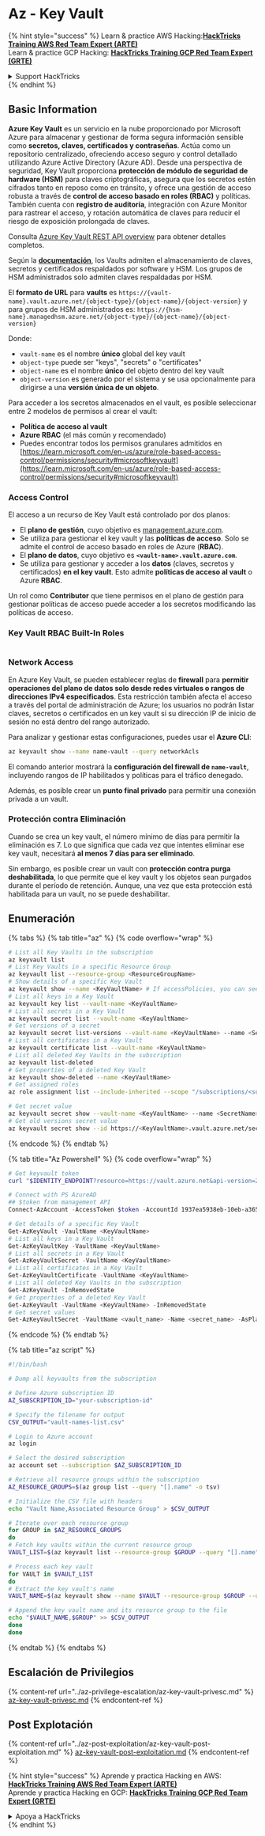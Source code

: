 # Az - Key Vault

{% hint style="success" %}
Learn & practice AWS Hacking:<img src="../../../.gitbook/assets/image (1) (1) (1).png" alt="" data-size="line">[**HackTricks Training AWS Red Team Expert (ARTE)**](https://training.hacktricks.xyz/courses/arte)<img src="../../../.gitbook/assets/image (1) (1) (1).png" alt="" data-size="line">\
Learn & practice GCP Hacking: <img src="../../../.gitbook/assets/image (2).png" alt="" data-size="line">[**HackTricks Training GCP Red Team Expert (GRTE)**<img src="../../../.gitbook/assets/image (2).png" alt="" data-size="line">](https://training.hacktricks.xyz/courses/grte)

<details>

<summary>Support HackTricks</summary>

* Check the [**subscription plans**](https://github.com/sponsors/carlospolop)!
* **Join the** 💬 [**Discord group**](https://discord.gg/hRep4RUj7f) or the [**telegram group**](https://t.me/peass) or **follow** us on **Twitter** 🐦 [**@hacktricks\_live**](https://twitter.com/hacktricks_live)**.**
* **Share hacking tricks by submitting PRs to the** [**HackTricks**](https://github.com/carlospolop/hacktricks) and [**HackTricks Cloud**](https://github.com/carlospolop/hacktricks-cloud) github repos.

</details>
{% endhint %}

## Basic Information

**Azure Key Vault** es un servicio en la nube proporcionado por Microsoft Azure para almacenar y gestionar de forma segura información sensible como **secretos, claves, certificados y contraseñas**. Actúa como un repositorio centralizado, ofreciendo acceso seguro y control detallado utilizando Azure Active Directory (Azure AD). Desde una perspectiva de seguridad, Key Vault proporciona **protección de módulo de seguridad de hardware (HSM)** para claves criptográficas, asegura que los secretos estén cifrados tanto en reposo como en tránsito, y ofrece una gestión de acceso robusta a través de **control de acceso basado en roles (RBAC)** y políticas. También cuenta con **registro de auditoría**, integración con Azure Monitor para rastrear el acceso, y rotación automática de claves para reducir el riesgo de exposición prolongada de claves.

Consulta [Azure Key Vault REST API overview](https://learn.microsoft.com/en-us/azure/key-vault/general/about-keys-secrets-certificates) para obtener detalles completos.

Según la [**documentación**](https://learn.microsoft.com/en-us/azure/key-vault/general/basic-concepts), los Vaults admiten el almacenamiento de claves, secretos y certificados respaldados por software y HSM. Los grupos de HSM administrados solo admiten claves respaldadas por HSM.

El **formato de URL** para **vaults** es `https://{vault-name}.vault.azure.net/{object-type}/{object-name}/{object-version}` y para grupos de HSM administrados es: `https://{hsm-name}.managedhsm.azure.net/{object-type}/{object-name}/{object-version}`

Donde:

* `vault-name` es el nombre **único** global del key vault
* `object-type` puede ser "keys", "secrets" o "certificates"
* `object-name` es el nombre **único** del objeto dentro del key vault
* `object-version` es generado por el sistema y se usa opcionalmente para dirigirse a una **versión única de un objeto**.

Para acceder a los secretos almacenados en el vault, es posible seleccionar entre 2 modelos de permisos al crear el vault:

* **Política de acceso al vault**
* **Azure RBAC** (el más común y recomendado)
* Puedes encontrar todos los permisos granulares admitidos en [https://learn.microsoft.com/en-us/azure/role-based-access-control/permissions/security#microsoftkeyvault](https://learn.microsoft.com/en-us/azure/role-based-access-control/permissions/security#microsoftkeyvault)

### Access Control <a href="#access-control" id="access-control"></a>

El acceso a un recurso de Key Vault está controlado por dos planos:

* El **plano de gestión**, cuyo objetivo es [management.azure.com](http://management.azure.com/).
* Se utiliza para gestionar el key vault y las **políticas de acceso**. Solo se admite el control de acceso basado en roles de Azure (**RBAC**).
* El **plano de datos**, cuyo objetivo es **`<vault-name>.vault.azure.com`**.
* Se utiliza para gestionar y acceder a los **datos** (claves, secretos y certificados) **en el key vault**. Esto admite **políticas de acceso al vault** o Azure **RBAC**.

Un rol como **Contributor** que tiene permisos en el plano de gestión para gestionar políticas de acceso puede acceder a los secretos modificando las políticas de acceso.

### Key Vault RBAC Built-In Roles <a href="#rbac-built-in-roles" id="rbac-built-in-roles"></a>

<figure><img src="../../../.gitbook/assets/image (27).png" alt=""><figcaption></figcaption></figure>

### Network Access

En Azure Key Vault, se pueden establecer reglas de **firewall** para **permitir operaciones del plano de datos solo desde redes virtuales o rangos de direcciones IPv4 especificados**. Esta restricción también afecta el acceso a través del portal de administración de Azure; los usuarios no podrán listar claves, secretos o certificados en un key vault si su dirección IP de inicio de sesión no está dentro del rango autorizado.

Para analizar y gestionar estas configuraciones, puedes usar el **Azure CLI**:
```bash
az keyvault show --name name-vault --query networkAcls
```
El comando anterior mostrará la **configuración del firewall de `name-vault`**, incluyendo rangos de IP habilitados y políticas para el tráfico denegado.

Además, es posible crear un **punto final privado** para permitir una conexión privada a un vault.

### Protección contra Eliminación

Cuando se crea un key vault, el número mínimo de días para permitir la eliminación es 7. Lo que significa que cada vez que intentes eliminar ese key vault, necesitará **al menos 7 días para ser eliminado**.

Sin embargo, es posible crear un vault con **protección contra purga deshabilitada**, lo que permite que el key vault y los objetos sean purgados durante el período de retención. Aunque, una vez que esta protección está habilitada para un vault, no se puede deshabilitar.

## Enumeración

{% tabs %}
{% tab title="az" %}
{% code overflow="wrap" %}
```bash
# List all Key Vaults in the subscription
az keyvault list
# List Key Vaults in a specific Resource Group
az keyvault list --resource-group <ResourceGroupName>
# Show details of a specific Key Vault
az keyvault show --name <KeyVaultName> # If accessPolicies, you can see them here
# List all keys in a Key Vault
az keyvault key list --vault-name <KeyVaultName>
# List all secrets in a Key Vault
az keyvault secret list --vault-name <KeyVaultName>
# Get versions of a secret
az keyvault secret list-versions --vault-name <KeyVaultName> --name <SecretName>
# List all certificates in a Key Vault
az keyvault certificate list --vault-name <KeyVaultName>
# List all deleted Key Vaults in the subscription
az keyvault list-deleted
# Get properties of a deleted Key Vault
az keyvault show-deleted --name <KeyVaultName>
# Get assigned roles
az role assignment list --include-inherited --scope "/subscriptions/<subscription-uuid>/resourceGroups/<resource-group>/providers/Microsoft.KeyVault/vaults/<vault-name>"

# Get secret value
az keyvault secret show --vault-name <KeyVaultName> --name <SecretName>
# Get old versions secret value
az keyvault secret show --id https://<KeyVaultName>.vault.azure.net/secrets/<KeyVaultName>/<idOldVersion>
```
{% endcode %}
{% endtab %}

{% tab title="Az Powershell" %}
{% code overflow="wrap" %}
```powershell
# Get keyvault token
curl "$IDENTITY_ENDPOINT?resource=https://vault.azure.net&api-version=2017-09-01" -H secret:$IDENTITY_HEADER

# Connect with PS AzureAD
## $token from management API
Connect-AzAccount -AccessToken $token -AccountId 1937ea5938eb-10eb-a365-10abede52387 -KeyVaultAccessToken $keyvaulttoken

# Get details of a specific Key Vault
Get-AzKeyVault -VaultName <KeyVaultName>
# List all keys in a Key Vault
Get-AzKeyVaultKey -VaultName <KeyVaultName>
# List all secrets in a Key Vault
Get-AzKeyVaultSecret -VaultName <KeyVaultName>
# List all certificates in a Key Vault
Get-AzKeyVaultCertificate -VaultName <KeyVaultName>
# List all deleted Key Vaults in the subscription
Get-AzKeyVault -InRemovedState
# Get properties of a deleted Key Vault
Get-AzKeyVault -VaultName <KeyVaultName> -InRemovedState
# Get secret values
Get-AzKeyVaultSecret -VaultName <vault_name> -Name <secret_name> -AsPlainText
```
{% endcode %}
{% endtab %}

{% tab title="az script" %}
```bash
#!/bin/bash

# Dump all keyvaults from the subscription

# Define Azure subscription ID
AZ_SUBSCRIPTION_ID="your-subscription-id"

# Specify the filename for output
CSV_OUTPUT="vault-names-list.csv"

# Login to Azure account
az login

# Select the desired subscription
az account set --subscription $AZ_SUBSCRIPTION_ID

# Retrieve all resource groups within the subscription
AZ_RESOURCE_GROUPS=$(az group list --query "[].name" -o tsv)

# Initialize the CSV file with headers
echo "Vault Name,Associated Resource Group" > $CSV_OUTPUT

# Iterate over each resource group
for GROUP in $AZ_RESOURCE_GROUPS
do
# Fetch key vaults within the current resource group
VAULT_LIST=$(az keyvault list --resource-group $GROUP --query "[].name" -o tsv)

# Process each key vault
for VAULT in $VAULT_LIST
do
# Extract the key vault's name
VAULT_NAME=$(az keyvault show --name $VAULT --resource-group $GROUP --query "name" -o tsv)

# Append the key vault name and its resource group to the file
echo "$VAULT_NAME,$GROUP" >> $CSV_OUTPUT
done
done
```
{% endtab %}
{% endtabs %}

## Escalación de Privilegios

{% content-ref url="../az-privilege-escalation/az-key-vault-privesc.md" %}
[az-key-vault-privesc.md](../az-privilege-escalation/az-key-vault-privesc.md)
{% endcontent-ref %}

## Post Explotación

{% content-ref url="../az-post-exploitation/az-key-vault-post-exploitation.md" %}
[az-key-vault-post-exploitation.md](../az-post-exploitation/az-key-vault-post-exploitation.md)
{% endcontent-ref %}

{% hint style="success" %}
Aprende y practica Hacking en AWS:<img src="../../../.gitbook/assets/image (1) (1) (1).png" alt="" data-size="line">[**HackTricks Training AWS Red Team Expert (ARTE)**](https://training.hacktricks.xyz/courses/arte)<img src="../../../.gitbook/assets/image (1) (1) (1).png" alt="" data-size="line">\
Aprende y practica Hacking en GCP: <img src="../../../.gitbook/assets/image (2).png" alt="" data-size="line">[**HackTricks Training GCP Red Team Expert (GRTE)**<img src="../../../.gitbook/assets/image (2).png" alt="" data-size="line">](https://training.hacktricks.xyz/courses/grte)

<details>

<summary>Apoya a HackTricks</summary>

* Revisa los [**planes de suscripción**](https://github.com/sponsors/carlospolop)!
* **Únete al** 💬 [**grupo de Discord**](https://discord.gg/hRep4RUj7f) o al [**grupo de telegram**](https://t.me/peass) o **síguenos** en **Twitter** 🐦 [**@hacktricks\_live**](https://twitter.com/hacktricks_live)**.**
* **Comparte trucos de hacking enviando PRs a los** [**HackTricks**](https://github.com/carlospolop/hacktricks) y [**HackTricks Cloud**](https://github.com/carlospolop/hacktricks-cloud) repos de github.

</details>
{% endhint %}
